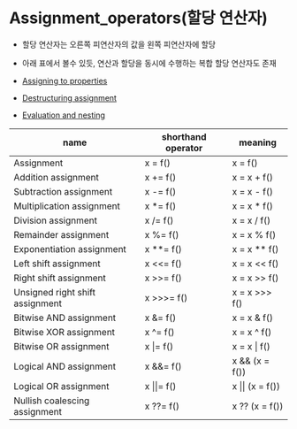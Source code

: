 # Assignment_operators(할당 연산자)

- 할당 연산자는 오른쪽 피연산자의 값을 왼쪽 피연산자에 할당
- 아래 표에서 볼수 있듯, 연산과 할당을 동시에 수행하는 복합 할당 연산자도 존재

- [Assigning to properties](Assigning_to_properties/README.md)
- [Destructuring assignment](Destructuring_assignment/README.md)
- [Evaluation and nesting](Evaluation&nesting/README.md)

| name                            | shorthand operator | meaning          |
| ------------------------------- | ------------------ | ---------------- |
| Assignment                      | x = f()            | x = f()          |
| Addition assignment             | x += f()           | x = x + f()      |
| Subtraction assignment          | x -= f()           | x = x - f()      |
| Multiplication assignment       | x \*= f()          | x = x \* f()     |
| Division assignment             | x /= f()           | x = x / f()      |
| Remainder assignment            | x %= f()           | x = x % f()      |
| Exponentiation assignment       | x \*\*= f()        | x = x \*\* f()   |
| Left shift assignment           | x <<= f()          | x = x << f()     |
| Right shift assignment          | x >>= f()          | x = x >> f()     |
| Unsigned right shift assignment | x >>>= f()         | x = x >>> f()    |
| Bitwise AND assignment          | x &= f()           | x = x & f()      |
| Bitwise XOR assignment          | x ^= f()           | x = x ^ f()      |
| Bitwise OR assignment           | x \|= f()          | x = x \| f()     |
| Logical AND assignment          | x &&= f()          | x && (x = f())   |
| Logical OR assignment           | x \|\|= f()        | x \|\| (x = f()) |
| Nullish coalescing assignment   | x ??= f()          | x ?? (x = f())   |
